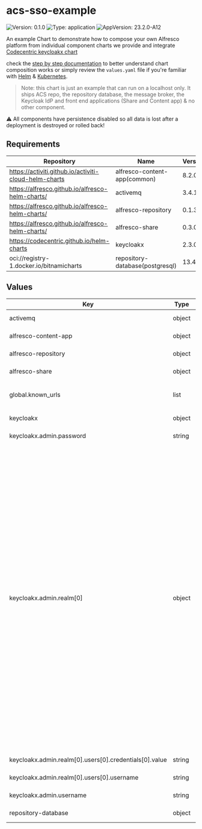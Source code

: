 # acs-sso-example

![Version: 0.1.0](https://img.shields.io/badge/Version-0.1.0-informational?style=flat-square) ![Type: application](https://img.shields.io/badge/Type-application-informational?style=flat-square) ![AppVersion: 23.2.0-A12](https://img.shields.io/badge/AppVersion-23.2.0--A12-informational?style=flat-square)

An example Chart to demonstrate how to compose your own Alfresco platform
from individual component charts we provide and integrate [Codecentric
keycloakx chart](https://github.com/codecentric/helm-charts/tree/master/charts/keycloakx)

check the [step by step documentation](./docs/step-by-step-guide.md) to better
understand chart composition works or simply review the `values.yaml` file if
you're familiar with [Helm](ttps://helm.sh) &
[Kubernetes](https://kubernetes.io).

> Note: this chart is just an example that can run on a localhost only.
> It ships ACS repo, the repository database, the message broker, the
> Keycloak IdP and front end applications (Share and Content app) & no other
> component.

:warning: All components have persistence disabled so all data is lost after a
deployment is destroyed or rolled back!

## Requirements

| Repository | Name | Version |
|------------|------|---------|
| https://activiti.github.io/activiti-cloud-helm-charts | alfresco-content-app(common) | 8.2.0 |
| https://alfresco.github.io/alfresco-helm-charts/ | activemq | 3.4.1 |
| https://alfresco.github.io/alfresco-helm-charts/ | alfresco-repository | 0.1.3 |
| https://alfresco.github.io/alfresco-helm-charts/ | alfresco-share | 0.3.0 |
| https://codecentric.github.io/helm-charts | keycloakx | 2.3.0 |
| oci://registry-1.docker.io/bitnamicharts | repository-database(postgresql) | 13.4.0 |

## Values

<table>
	<thead>
		<th>Key</th>
		<th>Type</th>
		<th>Default</th>
		<th>Description</th>
	</thead>
	<tbody>
		<tr>
			<td>activemq</td>
			<td>object</td>
			<td><pre lang="">
check values.yaml
</pre>
</td>
			<td>Configure the ACS ActiveMQ message broker as per https://github.com/Alfresco/alfresco-helm-charts/tree/activemq-3.4.1/charts/activemq</td>
		</tr>
		<tr>
			<td>alfresco-content-app</td>
			<td>object</td>
			<td><pre lang="">
check values.yaml
</pre>
</td>
			<td>Configure the Alfresco Conent-app as per https://github.com/Activiti/activiti-cloud-common-chart/tree/8.2.0/charts/common</td>
		</tr>
		<tr>
			<td>alfresco-repository</td>
			<td>object</td>
			<td><pre lang="">
check values.yaml
</pre>
</td>
			<td>Configure the ACS repository as per https://github.com/Alfresco/alfresco-helm-charts/tree/alfresco-repository-0.1.3/charts/alfresco-repository</td>
		</tr>
		<tr>
			<td>alfresco-share</td>
			<td>object</td>
			<td><pre lang="">
check values.yaml
</pre>
</td>
			<td>Configure the Alfresco Share as per https://github.com/Alfresco/alfresco-helm-charts/tree/alfresco-share-0.3.0/charts/alfresco-share</td>
		</tr>
		<tr>
			<td>global.known_urls</td>
			<td>list</td>
			<td><pre lang="json">
[
  "http://localhost"
]
</pre>
</td>
			<td>list of trusted URLs. URLs a re used to configure Cross-origin protections Also the first entry is considered the main hosting domain of the platform.</td>
		</tr>
		<tr>
			<td>keycloakx</td>
			<td>object</td>
			<td><pre lang="">
check values.yaml
</pre>
</td>
			<td>Configure the ACS Keycloak Identity provider as per https://github.com/codecentric/helm-charts/tree/keycloakx-2.3.0</td>
		</tr>
		<tr>
			<td>keycloakx.admin.password</td>
			<td>string</td>
			<td><pre lang="">
random ascii string
</pre>
</td>
			<td>Keycloak admin password. By default generated on first deployment, to get its value use:<br> <code>kubectl get secrets keycloak -o jsonpath='{@.data.KEYCLOAK_ADMIN_PASSWORD}' | base64 -d</code></td>
		</tr>
		<tr>
			<td>keycloakx.admin.realm[0]</td>
			<td>object</td>
			<td><pre lang="json">
{
  "clients": [
    {
      "clientId": "alfresco",
      "enabled": true,
      "implicitFlowEnabled": true,
      "publicClient": true,
      "redirectUris": [
        "http://localhost/*"
      ],
      "standardFlowEnabled": true,
      "webOrigins": [
        "http://localhost"
      ]
    }
  ],
  "defaultLocale": "en",
  "enabled": true,
  "id": "alfresco",
  "internationalizationEnabled": true,
  "loginTheme": "alfresco",
  "realm": "alfresco",
  "sslRequired": "none",
  "supportedLocales": [
    "ca",
    "de",
    "en",
    "es",
    "fr",
    "it",
    "ja",
    "lt",
    "nl",
    "no",
    "pt-BR",
    "ru",
    "sv",
    "zh-CN"
  ],
  "users": [
    {
      "credentials": [
        {
          "type": "password",
          "value": "secret"
        }
      ],
      "enabled": true,
      "username": "admin"
    }
  ]
}
</pre>
</td>
			<td>Alfresco Realm definition</td>
		</tr>
		<tr>
			<td>keycloakx.admin.realm[0].users[0].credentials[0].value</td>
			<td>string</td>
			<td><pre lang="json">
"secret"
</pre>
</td>
			<td>default Alfresco admin password</td>
		</tr>
		<tr>
			<td>keycloakx.admin.realm[0].users[0].username</td>
			<td>string</td>
			<td><pre lang="json">
"admin"
</pre>
</td>
			<td>default Alfresco admin user</td>
		</tr>
		<tr>
			<td>keycloakx.admin.username</td>
			<td>string</td>
			<td><pre lang="json">
"admin"
</pre>
</td>
			<td>Keycloak admin username</td>
		</tr>
		<tr>
			<td>repository-database</td>
			<td>object</td>
			<td><pre lang="">
check values.yaml
</pre>
</td>
			<td>Configure the ACS repository Postgres database as per https://github.com/bitnami/charts/tree/002c752f871c8fa068a770dc80fec4cf798798ab/bitnami/postgresql</td>
		</tr>
	</tbody>
</table>

